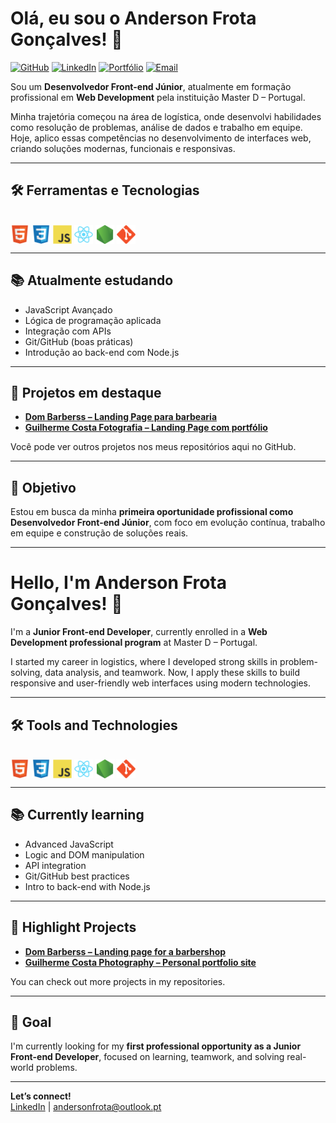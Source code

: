 
# Olá, eu sou o Anderson Frota Gonçalves! 👋

[![GitHub](https://img.shields.io/badge/GitHub-AndersonGFrota-181717?style=flat&logo=github)](https://github.com/AndersonGFrota)
[![LinkedIn](https://img.shields.io/badge/LinkedIn-Conectar-blue?style=flat&logo=linkedin)](https://www.linkedin.com/in/andersongfrota)
[![Portfólio](https://img.shields.io/badge/Portfólio-Anderson%20Gonçalves-00ffcc?style=flat&logo=netlify)](https://andersongoncalves.netlify.app/)
[![Email](https://img.shields.io/badge/Email-andersonfrota@outlook.pt-red?style=flat&logo=gmail)](mailto:andersonfrota@outlook.pt)


Sou um **Desenvolvedor Front-end Júnior**, atualmente em formação profissional em **Web Development** pela instituição Master D – Portugal.

Minha trajetória começou na área de logística, onde desenvolvi habilidades como resolução de problemas, análise de dados e trabalho em equipe. Hoje, aplico essas competências no desenvolvimento de interfaces web, criando soluções modernas, funcionais e responsivas.

---

## 🛠️ Ferramentas e Tecnologias

<div style="display: inline_block"><br/>
  <img align="center" alt="HTML" height="30" src="https://raw.githubusercontent.com/devicons/devicon/master/icons/html5/html5-original.svg">
  <img align="center" alt="CSS" height="30" src="https://raw.githubusercontent.com/devicons/devicon/master/icons/css3/css3-original.svg">
  <img align="center" alt="JavaScript" height="30" src="https://raw.githubusercontent.com/devicons/devicon/master/icons/javascript/javascript-original.svg">
  <img align="center" alt="React" height="30" src="https://raw.githubusercontent.com/devicons/devicon/master/icons/react/react-original.svg">
  <img align="center" alt="Node.js" height="30" src="https://raw.githubusercontent.com/devicons/devicon/master/icons/nodejs/nodejs-original.svg">
  <img align="center" alt="Git" height="30" src="https://raw.githubusercontent.com/devicons/devicon/master/icons/git/git-original.svg">
</div>

---

## 📚 Atualmente estudando

- JavaScript Avançado
- Lógica de programação aplicada
- Integração com APIs
- Git/GitHub (boas práticas)
- Introdução ao back-end com Node.js

---

## 🧩 Projetos em destaque

- **[Dom Barberss – Landing Page para barbearia](https://dombarberss.netlify.app/)**
- **[Guilherme Costa Fotografia – Landing Page com portfólio](https://guilhermecostafotogrgafia.netlify.app/)**

Você pode ver outros projetos nos meus repositórios aqui no GitHub.

---

## 🎯 Objetivo

Estou em busca da minha **primeira oportunidade profissional como Desenvolvedor Front-end Júnior**, com foco em evolução contínua, trabalho em equipe e construção de soluções reais.

---

# Hello, I'm Anderson Frota Gonçalves! 👋

I'm a **Junior Front-end Developer**, currently enrolled in a **Web Development professional program** at Master D – Portugal.

I started my career in logistics, where I developed strong skills in problem-solving, data analysis, and teamwork. Now, I apply these skills to build responsive and user-friendly web interfaces using modern technologies.

---

## 🛠️ Tools and Technologies

<div style="display: inline_block"><br/>
  <img align="center" alt="HTML" height="30" src="https://raw.githubusercontent.com/devicons/devicon/master/icons/html5/html5-original.svg">
  <img align="center" alt="CSS" height="30" src="https://raw.githubusercontent.com/devicons/devicon/master/icons/css3/css3-original.svg">
  <img align="center" alt="JavaScript" height="30" src="https://raw.githubusercontent.com/devicons/devicon/master/icons/javascript/javascript-original.svg">
  <img align="center" alt="React" height="30" src="https://raw.githubusercontent.com/devicons/devicon/master/icons/react/react-original.svg">
  <img align="center" alt="Node.js" height="30" src="https://raw.githubusercontent.com/devicons/devicon/master/icons/nodejs/nodejs-original.svg">
  <img align="center" alt="Git" height="30" src="https://raw.githubusercontent.com/devicons/devicon/master/icons/git/git-original.svg">
</div>

---

## 📚 Currently learning

- Advanced JavaScript
- Logic and DOM manipulation
- API integration
- Git/GitHub best practices
- Intro to back-end with Node.js

---

## 🧩 Highlight Projects

- **[Dom Barberss – Landing page for a barbershop](https://dombarberss.netlify.app/)**
- **[Guilherme Costa Photography – Personal portfolio site](https://guilhermecostafotogrgafia.netlify.app/)**

You can check out more projects in my repositories.

---

## 🎯 Goal

I'm currently looking for my **first professional opportunity as a Junior Front-end Developer**, focused on learning, teamwork, and solving real-world problems.

---

**Let’s connect!**  
[LinkedIn](https://www.linkedin.com/in/andersongfrota) | andersonfrota@outlook.pt
